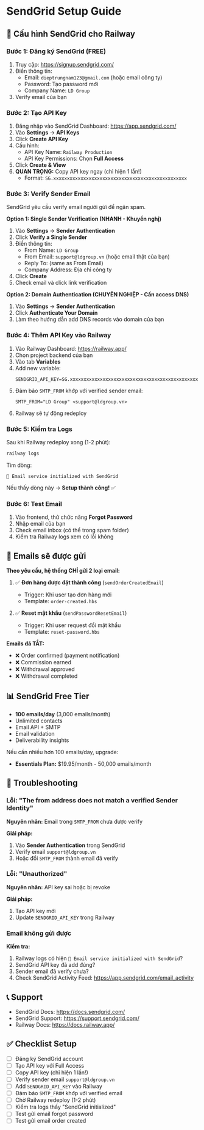 # SendGrid Setup Guide

## 📧 Cấu hình SendGrid cho Railway

### Bước 1: Đăng ký SendGrid (FREE)

1. Truy cập: https://signup.sendgrid.com/
2. Điền thông tin:
   - Email: `dieptrungnam123@gmail.com` (hoặc email công ty)
   - Password: Tạo password mới
   - Company Name: `LD Group`
3. Verify email của bạn

### Bước 2: Tạo API Key

1. Đăng nhập vào SendGrid Dashboard: https://app.sendgrid.com/
2. Vào **Settings** → **API Keys**
3. Click **Create API Key**
4. Cấu hình:
   - API Key Name: `Railway Production`
   - API Key Permissions: Chọn **Full Access**
5. Click **Create & View**
6. **QUAN TRỌNG:** Copy API key ngay (chỉ hiện 1 lần!)
   - Format: `SG.xxxxxxxxxxxxxxxxxxxxxxxxxxxxxxxxxxxxxxxxxxxxxxxxx`

### Bước 3: Verify Sender Email

SendGrid yêu cầu verify email người gửi để ngăn spam.

**Option 1: Single Sender Verification (NHANH - Khuyến nghị)**
1. Vào **Settings** → **Sender Authentication**
2. Click **Verify a Single Sender**
3. Điền thông tin:
   - From Name: `LD Group`
   - From Email: `support@ldgroup.vn` (hoặc email thật của bạn)
   - Reply To: (same as From Email)
   - Company Address: Địa chỉ công ty
4. Click **Create**
5. Check email và click link verification

**Option 2: Domain Authentication (CHUYÊN NGHIỆP - Cần access DNS)**
1. Vào **Settings** → **Sender Authentication**
2. Click **Authenticate Your Domain**
3. Làm theo hướng dẫn add DNS records vào domain của bạn

### Bước 4: Thêm API Key vào Railway

1. Vào Railway Dashboard: https://railway.app/
2. Chọn project backend của bạn
3. Vào tab **Variables**
4. Add new variable:
   ```
   SENDGRID_API_KEY=SG.xxxxxxxxxxxxxxxxxxxxxxxxxxxxxxxxxxxxxxxxxxxxxxxxx
   ```
5. Đảm bảo `SMTP_FROM` khớp với verified sender email:
   ```
   SMTP_FROM="LD Group" <support@ldgroup.vn>
   ```
6. Railway sẽ tự động redeploy

### Bước 5: Kiểm tra Logs

Sau khi Railway redeploy xong (1-2 phút):

```bash
railway logs
```

Tìm dòng:
```
📧 Email service initialized with SendGrid
```

Nếu thấy dòng này → **Setup thành công!** ✅

### Bước 6: Test Email

1. Vào frontend, thử chức năng **Forgot Password**
2. Nhập email của bạn
3. Check email inbox (có thể trong spam folder)
4. Kiểm tra Railway logs xem có lỗi không

## 🎯 Emails sẽ được gửi

**Theo yêu cầu, hệ thống CHỈ gửi 2 loại email:**

1. ✅ **Đơn hàng được đặt thành công** (`sendOrderCreatedEmail`)
   - Trigger: Khi user tạo đơn hàng mới
   - Template: `order-created.hbs`

2. ✅ **Reset mật khẩu** (`sendPasswordResetEmail`)
   - Trigger: Khi user request đổi mật khẩu
   - Template: `reset-password.hbs`

**Emails đã TẮT:**

- ❌ Order confirmed (payment notification)
- ❌ Commission earned
- ❌ Withdrawal approved
- ❌ Withdrawal completed

## 📊 SendGrid Free Tier

- **100 emails/day** (3,000 emails/month)
- Unlimited contacts
- Email API + SMTP
- Email validation
- Deliverability insights

Nếu cần nhiều hơn 100 emails/day, upgrade:
- **Essentials Plan:** $19.95/month - 50,000 emails/month

## 🔧 Troubleshooting

### Lỗi: "The from address does not match a verified Sender Identity"

**Nguyên nhân:** Email trong `SMTP_FROM` chưa được verify

**Giải pháp:**
1. Vào **Sender Authentication** trong SendGrid
2. Verify email `support@ldgroup.vn`
3. Hoặc đổi `SMTP_FROM` thành email đã verify

### Lỗi: "Unauthorized"

**Nguyên nhân:** API key sai hoặc bị revoke

**Giải pháp:**
1. Tạo API key mới
2. Update `SENDGRID_API_KEY` trong Railway

### Email không gửi được

**Kiểm tra:**
1. Railway logs có hiện `📧 Email service initialized with SendGrid`?
2. SendGrid API key đã add đúng?
3. Sender email đã verify chưa?
4. Check SendGrid Activity Feed: https://app.sendgrid.com/email_activity

## 📞 Support

- SendGrid Docs: https://docs.sendgrid.com/
- SendGrid Support: https://support.sendgrid.com/
- Railway Docs: https://docs.railway.app/

## ✅ Checklist Setup

- [ ] Đăng ký SendGrid account
- [ ] Tạo API key với Full Access
- [ ] Copy API key (chỉ hiện 1 lần!)
- [ ] Verify sender email `support@ldgroup.vn`
- [ ] Add `SENDGRID_API_KEY` vào Railway
- [ ] Đảm bảo `SMTP_FROM` khớp với verified email
- [ ] Chờ Railway redeploy (1-2 phút)
- [ ] Kiểm tra logs thấy "SendGrid initialized"
- [ ] Test gửi email forgot password
- [ ] Test gửi email order created
